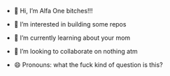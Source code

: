 - 👋 Hi, I’m Alfa One bitches!!!
- 👀 I’m interested in building some repos
- 🌱 I’m currently learning about your mom
- 💞️ I’m looking to collaborate on nothing atm

- 😄 Pronouns: what the fuck kind of question is this?
